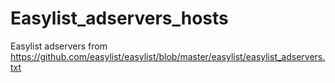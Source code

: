 # Easylist_adservers_hosts
Easylist adservers from https://github.com/easylist/easylist/blob/master/easylist/easylist_adservers.txt
